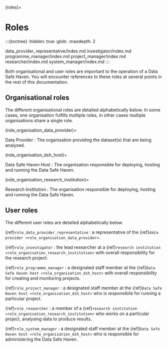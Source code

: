 (roles)=

# Roles

:::{toctree}
:hidden: true
:glob:
:maxdepth: 2

data_provider_representative/index.md
investigator/index.md
programme_manager/index.md
project_manager/index.md
researcher/index.md
system_manager/index.md
:::

Both organisational and user roles are important to the operation of a Data Safe Haven.
You will encounter references to these roles at several points in the rest of this documentation.

## Organisational roles

The different organisational roles are detailed alphabetically below.
In some cases, one organisation fulfills multiple roles, in other cases multiple organisations share a single role.

(role_organisation_data_provider)=

Data Provider
: The organisation providing the dataset(s) that are being analysed.

(role_organisation_dsh_host)=

Data Safe Haven Host
: The organisation responsible for deploying, hosting and running the Data Safe Haven.

(role_organisation_research_institution)=

Research Institution
: The organisation responsible for deploying, hosting and running the Data Safe Haven.

## User roles

The different user roles are detailed alphabetically below.

{ref}`role_data_provider_representative`
: a representative of the {ref}`data provider <role_organisation_data_provider>`.

{ref}`role_investigator`
: the lead researcher at a {ref}`research institution <role_organisation_research_institution>` with overall responsibility for the research project.

{ref}`role_programme_manager`
: a designated staff member at the {ref}`Data Safe Haven host <role_organisation_dsh_host>` with overall responsibility for creating and monitoring projects.

{ref}`role_project_manager`
: a designated staff member at the {ref}`Data Safe Haven host <role_organisation_dsh_host>` who is responsibile for running a particular project.

{ref}`role_researcher`
: a member of a {ref}`research institution <role_organisation_research_institution>` who works on a particular project, analysing data to produce results.

{ref}`role_system_manager`
: a designated staff member at the {ref}`Data Safe Haven host <role_organisation_dsh_host>` who is responsible for administering the Data Safe Haven.

